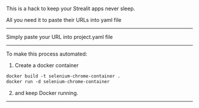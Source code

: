 This is a hack to keep your Strealit apps never sleep.

All you need it to paste their URLs into yaml file

---

Simply paste your URL into project.yaml file

---

To make this process automated:

1. Create a docker container

```Dockerfile
docker build -t selenium-chrome-container .
docker run -d selenium-chrome-container
```

2. and keep Docker running.

---

